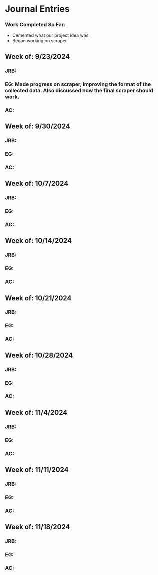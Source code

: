 # Journal Entries

### Work Completed So Far:
- Cemented what our project idea was
- Began working on scraper

## Week of: 9/23/2024
### JRB:
### EG: Made progress on scraper, improving the format of the collected data. Also discussed how the final scraper should work. 
### AC:


## Week of: 9/30/2024
### JRB:
### EG:
### AC:


## Week of: 10/7/2024
### JRB:
### EG:
### AC:


## Week of: 10/14/2024
### JRB:
### EG:
### AC:


## Week of: 10/21/2024
### JRB:
### EG:
### AC:


## Week of: 10/28/2024
### JRB:
### EG:
### AC:


## Week of: 11/4/2024
### JRB:
### EG:
### AC:


## Week of: 11/11/2024
### JRB:
### EG:
### AC:


## Week of: 11/18/2024
### JRB:
### EG:
### AC:
